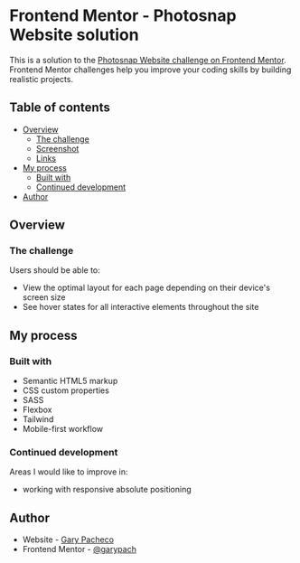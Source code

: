 # Frontend Mentor - Photosnap Website solution

This is a solution to the [Photosnap Website challenge on Frontend Mentor](https://www.frontendmentor.io/challenges/photosnap-multipage-website-nMDSrNmNW). Frontend Mentor challenges help you improve your coding skills by building realistic projects. 

## Table of contents

- [Overview](#overview)
  - [The challenge](#the-challenge)
  - [Screenshot](#screenshot)
  - [Links](#links)
- [My process](#my-process)
  - [Built with](#built-with)
  - [Continued development](#continued-development)
- [Author](#author)

## Overview

### The challenge

Users should be able to:

- View the optimal layout for each page depending on their device's screen size
- See hover states for all interactive elements throughout the site

## My process

### Built with

- Semantic HTML5 markup
- CSS custom properties
- SASS
- Flexbox
- Tailwind
- Mobile-first workflow


### Continued development
Areas I would like to improve in:
- working with responsive absolute positioning


## Author

- Website - [Gary Pacheco](https://www.garypac.com/)
- Frontend Mentor - [@garypach](https://www.frontendmentor.io/profile/garypach)